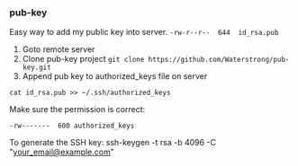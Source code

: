 ### pub-key
Easy way to add my public key into server. `-rw-r--r--  644  id_rsa.pub`

1. Goto remote server
2. Clone pub-key project `git clone https://github.com/Waterstrong/pub-key.git`
3. Append pub key to authorized_keys file on server
```
cat id_rsa.pub >> ~/.ssh/authorized_keys
```

Make sure the permission is correct: 
```
-rw-------  600 authorized_keys
```

To generate the SSH key:
ssh-keygen -t rsa -b 4096 -C "your_email@example.com"
